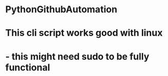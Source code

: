 # PythonGithubAutomation
# This cli script works good with linux

# - this might need sudo to be fully functional 
